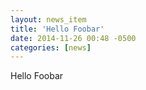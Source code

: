 ```yaml
---
layout: news_item
title: 'Hello Foobar'
date: 2014-11-26 00:48 -0500
categories: [news]
---
```


Hello Foobar

